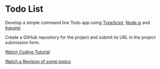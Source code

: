 # Todo List


Develop a simple command line Todo app using [TypeScipt](https://www.typescriptlang.org/), [Node.js](https://nodejs.org/en/) and [Inquirer](https://www.npmjs.com/package/inquirer). 

Create a GitHub repository for the project and submit its URL in the project submission form. 

[Watch Coding Tutorial](https://www.linkedin.com/events/ramadancodingnights6-callinggov7179317579486793729/theater/)

[Watch a Revision of some topics](https://www.linkedin.com/events/ramadancodingnights7-callinggov7180492313549234176/theater/)
